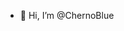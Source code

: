 - 👋 Hi, I’m @ChernoBlue

<!---
ChernoBlue/ChernoBlue is a ✨ special ✨ repository because its `README.md` (this file) appears on your GitHub profile.
You can click the Preview link to take a look at your changes.
--->
